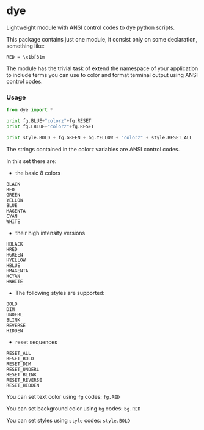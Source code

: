 # dye #
Lightweight module with ANSI control codes to dye python scripts.

This package contains just one module,
it consist only on some declaration,
something like:

`RED = \x1b[31m`

The module has the trivial task of extend the namespace of your application to include
terms you can use to color and format terminal output using ANSI control codes.

### Usage
```python
from dye import *

print fg.BLUE+"colorz"+fg.RESET
print fg.LBLUE+"colorz"+fg.RESET

print style.BOLD + fg.GREEN + bg.YELLOW + "colorz" + style.RESET_ALL
```

The strings contained in the colorz variables are ANSI control codes.

In this set there are:
- the basic 8 colors
```
BLACK
RED
GREEN 
YELLOW
BLUE
MAGENTA
CYAN
WHITE
```

- their high intensity versions
```
HBLACK
HRED
HGREEN 
HYELLOW
HBLUE
HMAGENTA
HCYAN
HWHITE
```

- The following styles are supported:
```
BOLD
DIM
UNDERL
BLINK
REVERSE
HIDDEN
```

- reset sequences
```
RESET_ALL
RESET_BOLD
RESET_DIM
RESET_UNDERL
RESET_BLINK
RESET_REVERSE
RESET_HIDDEN
```

You can set text color using `fg` codes:
`fg.RED`

You can set background color using `bg` codes:
`bg.RED`

You can set styles using `style` codes:
`style.BOLD`







